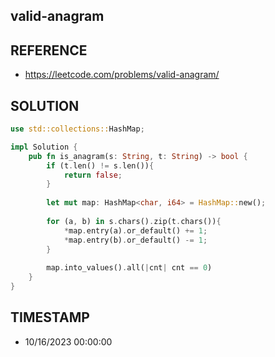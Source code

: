 ## valid-anagram

## REFERENCE

- https://leetcode.com/problems/valid-anagram/

## SOLUTION

``` Rust
use std::collections::HashMap;

impl Solution {
    pub fn is_anagram(s: String, t: String) -> bool {
        if (t.len() != s.len()){
            return false;
        }
        
        let mut map: HashMap<char, i64> = HashMap::new();
        
        for (a, b) in s.chars().zip(t.chars()){
            *map.entry(a).or_default() += 1;
            *map.entry(b).or_default() -= 1;
        }
        
        map.into_values().all(|cnt| cnt == 0)
    }
}
```

## TIMESTAMP

- 10/16/2023 00:00:00
